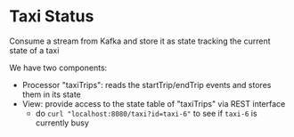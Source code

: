 # Taxi Status

Consume a stream from Kafka and store it as state tracking the current state of a taxi

We have two components:

* Processor "taxiTrips": reads the startTrip/endTrip events and stores them in its state
* View: provide access to the state table of "taxiTrips" via REST interface
  * do `curl "localhost:8080/taxi?id=taxi-6"` to see if `taxi-6` is currently busy
